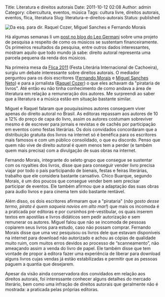 Title: Literatura e direitos autorais
Date: 2011-10-12 02:08
Author: admin
Category: cibercultura, eventos, música
Tags: cultura livre, direitos autorais, eventos, flica, literatura
Slug: literatura-e-direitos-autorais
Status: published

![Da esq. para dir. Raquel Cozer, Miguel Sanches e Fernando
Morais](http://images.wille.blog.br/flica-1.jpg "Mesa de abertura da Flica 2011")

Há algumas semanas li um [post no blog do Leo
Germani](http://leogermani.com.br/2011/08/31/do-que-vive-o-musico-afinal/)
sobre uma projeto de pesquisa a respeito de como os músicos se sustentam
financeiramente. Os primeiros resultados da pesquisa, entre outros dados
interessantes, mostram aquilo que todo mundo já sabe: direito autoral
representa uma parcela pequena da renda dos músicos.

Na primeira mesa da [Flica 2011](http://www.flica2011.com.br) (Festa
Literária Internacional de Cachoeira), surgiu um debate interessante
sobre direitos autorais. O mediador perguntou para os dois escritores
([Fernando Morais](http://www.fernandomorais.com.br/) e [Miguel Sanches
Neto](http://www.herdandoumabiblioteca.blogspot.com/)) e para a
jornalista ([Raquel
Cozer](http://abibliotecaderaquel.folha.blog.uol.com.br/)) o que eles
achavam da "pirataria de livros". Até então eu não tinha conhecimento de
como andava a área de literatura em relação a remuneração dos autores.
Me surpreendi ao saber que a literatura e a música estão em situação
bastante similar.

Miguel e Raquel falaram que pouquíssimos autores conseguem viver apenas
do direito autoral no Brasil. As editoras repassam aos autores de 10 a
12% do preço de capa do livro, assim os autores costumam sobreviver
mesmo é de escrever para jornais e revistas e de cachês por participação
em eventos como festas literárias. Os dois convidados concordaram que a
distribuição gratuita dos livros na internet só é benéfica para os
escritores mais famosos e com um público consolidado, o que eu discordo.
Penso que quem não vive de direito autoral é quem menos tem a perder (e
também quem mais precisa) com a divulgação de suas obras na internet.

Fernando Morais, integrante do seleto grupo que consegue se sustentar
com os royalties dos livros, disse que para conseguir vender livro
precisa viajar por todo o país participando de bienais, festas e feiras
literárias, trabalho que ele considera bastante cansativo. Chico
Buarque, segundo Morais, é um dos poucos que consegue vender bem sem
precisar participar de eventos. Ele também afirmou que a adaptação das
suas obras para áudio livros e para cinema tem sido bastante rentável.

Além disso, os dois escritores afirmaram que a "pirataria" (*não gosto
desse termo, pirata é quem saqueia navios em alto mar!*) que mais os
incomoda é a praticada por editoras e por cursinhos pré-vestibular, os
quais inserem textos em apostilas e livros didáticos sem pedir
autorização e sem remunerar os autores. Miguel falou que não se incomoda
de pessoas copiarem seus livros para estudo, caso não possam comprar.
Fernando Morais disse que uma vez pesquisou os livros dele que estavam
disponíveis na internet para download não autorizado e achou as cópias
de qualidade muito ruim, com muitos erros devidos ao processo de
“scanneamento”, não ameaçando assim a venda do livro de papel. Ele
também disse que tem vontade de propor à editora fazer uma experiência
de liberar para download alguns livros cujas vendas já estão
estabilizadas e permitir que as pessoas paguem a quantia que desejarem.

Apesar da visão ainda conservadora dos convidados em relação aos
direitos autorais, foi interessante conhecer alguns detalhes do mercado
literário, bem como uma infração de direitos autorais que geralmente não
é mostrada: a praticada pelas próprias editoras.
